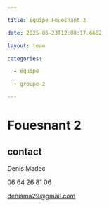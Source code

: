 ```yaml
---

title: Équipe Fouesnant 2

date: 2025-06-23T12:08:17.660Z

layout: team

categories:

  - équipe

  - groupe-2

---
```


# Fouesnant 2



## contact 

Denis Madec

06 64 26 81 06

denisma29@gmail.com

